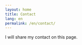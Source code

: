 ```yaml
---
layout: home
title: Contact
lang: en
permalink: /en/contact/
---
```


I will share my contact on this page.

